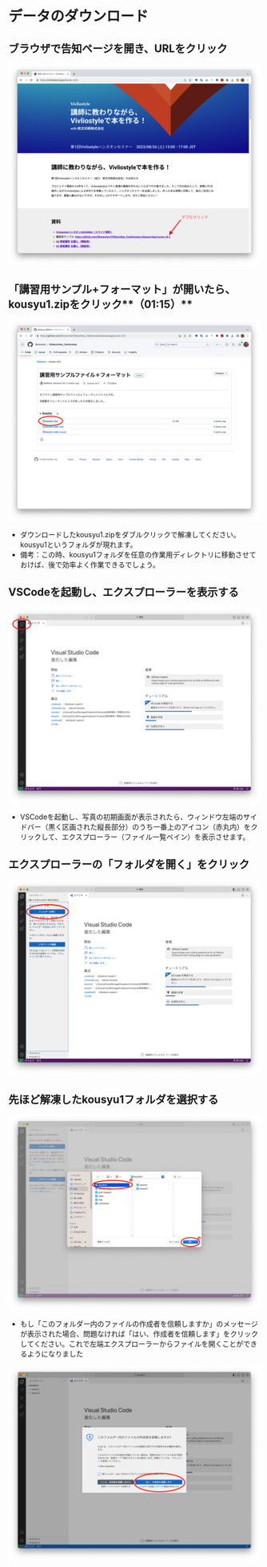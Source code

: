 # データのダウンロード

## ブラウザで告知ページを開き、URLをクリック

![](/images/2-introduction-to-vivliostyle/1-download-data/2-1-1.png)

## 「講習用サンプル+フォーマット」が開いたら、kousyu1.zipをクリック**（01:15）**

![](/images/2-introduction-to-vivliostyle/1-download-data/2-1-2.png)

- ダウンロードしたkousyu1.zipをダブルクリックで解凍してください。kousyu1というフォルダが現れます。
- 備考：この時、kousyu1フォルダを任意の作業用ディレクトリに移動させておけば、後で効率よく作業できるでしょう。

## VSCodeを起動し、エクスプローラーを表示する

![](/images/2-introduction-to-vivliostyle/1-download-data/2-1-3.png)

- VSCodeを起動し、写真の初期画面が表示されたら、ウィンドウ左端のサイドバー（黒く区画された縦長部分）のうち一番上のアイコン（赤丸内）をクリックして、エクスプローラー（ファイル一覧ペイン）を表示させます。

## エクスプローラーの「フォルダを開く」をクリック

![](/images/2-introduction-to-vivliostyle/1-download-data/2-1-4.png)

## 先ほど解凍したkousyu1フォルダを選択する

![](/images/2-introduction-to-vivliostyle/1-download-data/2-1-5.png)

- もし「このフォルダー内のファイルの作成者を信頼しますか」のメッセージが表示された場合、問題なければ「はい、作成者を信頼します」をクリックしてください。これで左端エクスプローラーからファイルを開くことができるようになりました

![](/images/2-introduction-to-vivliostyle/1-download-data/2-1-6.png)